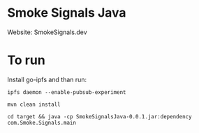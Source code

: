# Smoke Signals Java

Website: <a> SmokeSignals.dev </a>



# To run
Install go-ipfs and than run:
```
ipfs daemon --enable-pubsub-experiment
```
```
mvn clean install
```
```
cd target && java -cp SmokeSignalsJava-0.0.1.jar:dependency com.Smoke.Signals.main
```
